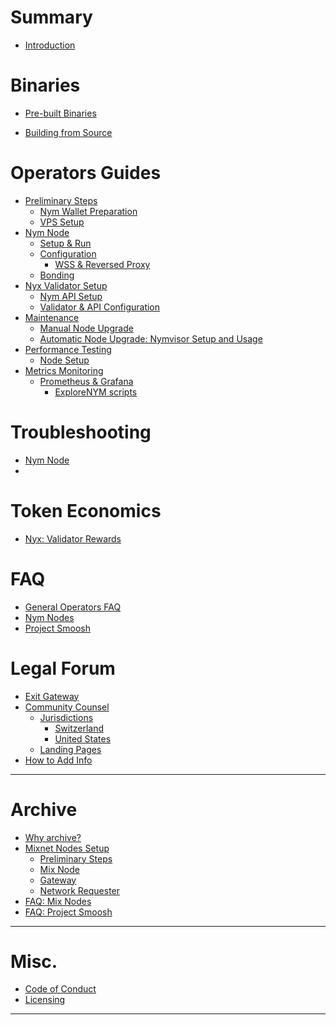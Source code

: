 #
# Summary

- [Introduction](introduction.md)

# Binaries

- [Pre-built Binaries](binaries/pre-built-binaries.md)
<!--    - [Binary Initialisation and Configuration](binaries/init-and-config.md) -->
- [Building from Source](binaries/building-nym.md)
<!-- - [Version Compatibility Table](binaries/version-compatiblity.md) -->

# Operators Guides

- [Preliminary Steps](nodes/preliminary-steps.md)
  - [Nym Wallet Preparation](nodes/wallet-preparation.md)
  - [VPS Setup](nodes/vps-setup.md)
- [Nym Node](nodes/nym-node.md)
  - [Setup & Run](nodes/setup.md)
  - [Configuration](nodes/configuration.md)
      - [WSS & Reversed Proxy](nodes/proxy-configuration.md)
  - [Bonding](nodes/bonding.)
- [Nyx Validator Setup](nodes/or-setup.md)
  - [Nym API Setup](nodes/nym-api.md)
  - [Validator & API Configuration](nodes/nyx-configuration.md)
- [Maintenance](nodes/maintenance.md)
  - [Manual Node Upgrade](nodes/manual-upgrade.md)
  - [Automatic Node Upgrade: Nymvisor Setup and Usage](nodes/nymvisor-upgrade.md)
- [Performance Testing](testing/performance.md)
  - [Node Setup](testing/node-setup.md)
- [Metrics Monitoring](testing/templates.md)
  - [Prometheus & Grafana](testing/prometheus-grafana.md)
    - [ExploreNYM scripts](testing/explorenym-scripts.md)
<!--    - [Run in a Docker](testing/docker-monitor.md) -->

# Troubleshooting

- [Nym Node](troubleshooting/nym-node.md)
-

# Token Economics

<!-- - [Fair Mixnet](tokenomics/fair-mixnet.md) -->
<!--    - [Mixnet: Nym Node Rewards](tokenomics/mixnet-rewards.md) -->
- [Nyx: Validator Rewards](tokenomics/validator-rewards.md)

# FAQ

- [General Operators FAQ](faq/general-faq.md)
- [Nym Nodes](faq/nym-nodes-faq.md)
- [Project Smoosh](faq/smoosh-faq.md)

# Legal Forum

- [Exit Gateway](legal/exit-gateway.md)
- [Community Counsel](legal/community-counsel.md)
    - [Jurisdictions](legal/jurisdictions.md)
        - [Switzerland](legal/swiss.md)
        - [United States](legal/united-states.md)
    - [Landing Pages](legal/landing-pages.md)
- [How to Add Info](legal/add-content.md)

---
# Archive

- [Why archive?](archive/archive.md)
- [Mixnet Nodes Setup](archive/nodes/setup-guides.md)
    - [Preliminary Steps](archive/nodes/preliminary-steps.md)
    - [Mix Node](archive/nodes/mix-node-setup.md)
    - [Gateway](archive/nodes/gateway-setup.md)
    - [Network Requester](archive/nodes/network-requester-setup.md)
- [FAQ: Mix Nodes](archive/faq/mixnodes-faq.md)
- [FAQ: Project Smoosh](archive/faq/smoosh-faq.md)


---
# Misc.
- [Code of Conduct](coc.md)
- [Licensing](licensing.md)
---
